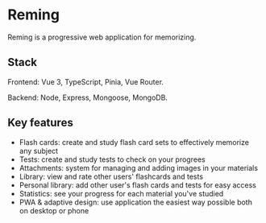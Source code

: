# Reming

Reming is a progressive web application for memorizing.

## Stack
Frontend: Vue 3, TypeScript, Pinia, Vue Router.

Backend: Node, Express, Mongoose, MongoDB.

## Key features
* Flash cards: create and study flash card sets to effectively memorize any subject 
* Tests: create and study tests to check on your progrees
* Attachments: system for managing and adding images in your materials
* Library: view and rate other users' flashcards and tests
* Personal library: add other user's flash cards and tests for easy access
* Statistics: see your progress for each material you've studied
* PWA & adaptive design: use application the easiest way possible both on desktop or phone
